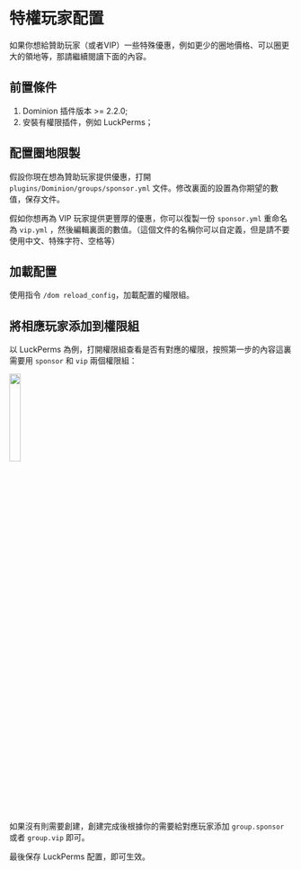 # 特權玩家配置

如果你想給贊助玩家（或者VIP）一些特殊優惠，例如更少的圈地價格、可以圈更大的領地等，那請繼續閱讀下面的內容。

## 前置條件

1. Dominion 插件版本 >= 2.2.0;
2. 安裝有權限插件，例如 LuckPerms；

## 配置圈地限製

假設你現在想為贊助玩家提供優惠，打開 `plugins/Dominion/groups/sponsor.yml` 文件。修改裏面的設置為你期望的數值，保存文件。

假如你想再為 VIP 玩家提供更豐厚的優惠，你可以復製一份 `sponsor.yml` 重命名為 `vip.yml` ，然後編輯裏面的數值。（這個文件的名稱你可以自定義，但是請不要使用中文、特殊字符、空格等）

## 加載配置

使用指令 `/dom reload_config`，加載配置的權限組。

## 將相應玩家添加到權限組

以 LuckPerms 為例，打開權限組查看是否有對應的權限，按照第一步的內容這裏需要用 `sponsor` 和 `vip` 兩個權限組：

<img src="https://ssl.lunadeer.cn:14437/i/2024/08/20/66c46029af3ed.png" alt="" width="20%">

如果沒有則需要創建，創建完成後根據你的需要給對應玩家添加 `group.sponsor` 或者 `group.vip` 即可。

最後保存 LuckPerms 配置，即可生效。

